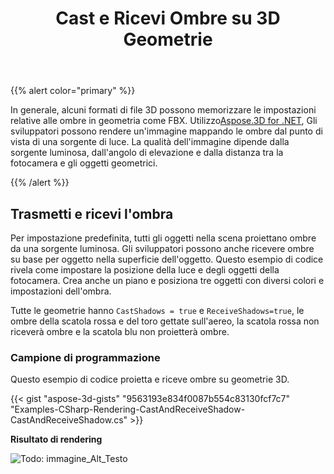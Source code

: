 ﻿---
title: Cast e Ricevi Ombre su 3D Geometrie
type: docs
weight: 10
url: /it/net/cast-and-receive-shadows-on-3d-geometries/
description: In generale, alcuni formati di file 3D possono memorizzare le impostazioni relative alle ombre in geometria come FBX. Utilizzando Aspose.3D for .NET, gli sviluppatori possono eseguire il rendering di un'immagine mappando le ombre dal punto di vista di una sorgente luminosa. La qualità dell'immagine dipende dalla sorgente luminosa, dall'angolo di elevazione e dalla distanza tra la fotocamera e gli oggetti geometrici.
---
{{% alert color="primary" %}}

In generale, alcuni formati di file 3D possono memorizzare le impostazioni relative alle ombre in geometria come FBX. Utilizzo[Aspose.3D for .NET](https://products.aspose.com/3d/net/), Gli sviluppatori possono rendere un'immagine mappando le ombre dal punto di vista di una sorgente di luce. La qualità dell'immagine dipende dalla sorgente luminosa, dall'angolo di elevazione e dalla distanza tra la fotocamera e gli oggetti geometrici.

{{% /alert %}}
## **Trasmetti e ricevi l'ombra**
Per impostazione predefinita, tutti gli oggetti nella scena proiettano ombre da una sorgente luminosa. Gli sviluppatori possono anche ricevere ombre su base per oggetto nella superficie dell'oggetto. Questo esempio di codice rivela come impostare la posizione della luce e degli oggetti della fotocamera. Crea anche un piano e posiziona tre oggetti con diversi colori e impostazioni dell'ombra.

Tutte le geometrie hanno `CastShadows = true` e `ReceiveShadows=true`, le ombre della scatola rossa e del toro gettate sull'aereo, la scatola rossa non riceverà ombre e la scatola blu non proietterà ombre.
### **Campione di programmazione**
Questo esempio di codice proietta e riceve ombre su geometrie 3D.

{{< gist "aspose-3d-gists" "9563193e834f0087b554c83130fcf7c7" "Examples-CSharp-Rendering-CastAndReceiveShadow-CastAndReceiveShadow.cs" >}}


**Risultato di rendering**

![Todo: immagine_Alt_Testo](cast-and-receive-shadows-on-3d-geometries_1.png)
